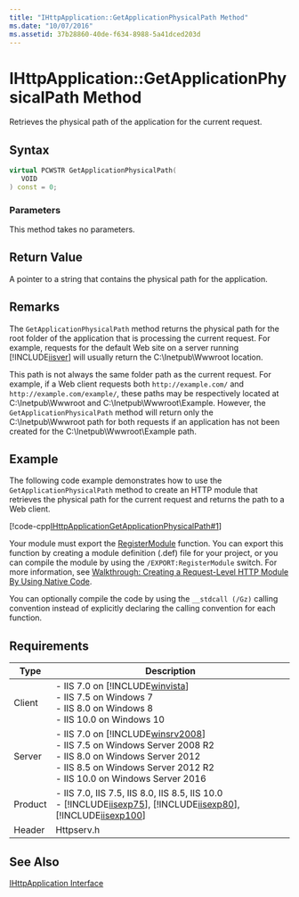 ```yaml
---
title: "IHttpApplication::GetApplicationPhysicalPath Method"
ms.date: "10/07/2016"
ms.assetid: 37b28860-40de-f634-8988-5a41dced203d
---
```

# IHttpApplication::GetApplicationPhysicalPath Method
Retrieves the physical path of the application for the current request.  
  
## Syntax  
  
```cpp  
virtual PCWSTR GetApplicationPhysicalPath(  
   VOID  
) const = 0;  
```  
  
### Parameters  
 This method takes no parameters.  
  
## Return Value  
 A pointer to a string that contains the physical path for the application.  
  
## Remarks  
 The `GetApplicationPhysicalPath` method returns the physical path for the root folder of the application that is processing the current request. For example, requests for the default Web site on a server running [!INCLUDE[iisver](../../wmi-provider/includes/iisver-md.md)] will usually return the C:\Inetpub\Wwwroot location.  
  
 This path is not always the same folder path as the current request. For example, if a Web client requests both `http://example.com/` and `http://example.com/example/`, these paths may be respectively located at C:\Inetpub\Wwwroot and C:\Inetpub\Wwwroot\Example. However, the `GetApplicationPhysicalPath` method will return only the C:\Inetpub\Wwwroot path for both requests if an application has not been created for the C:\Inetpub\Wwwroot\Example path.  
  
## Example  
 The following code example demonstrates how to use the `GetApplicationPhysicalPath` method to create an HTTP module that retrieves the physical path for the current request and returns the path to a Web client.  
  
 [!code-cpp[IHttpApplicationGetApplicationPhysicalPath#1](../../../samples/snippets/cpp/VS_Snippets_IIS/IIS7/IHttpApplicationGetApplicationPhysicalPath/cpp/IHttpApplicationGetApplicationPhysicalPath.cpp#1)]  
  
 Your module must export the [RegisterModule](../../web-development-reference/native-code-api-reference/pfn-registermodule-function.md) function. You can export this function by creating a module definition (.def) file for your project, or you can compile the module by using the `/EXPORT:RegisterModule` switch. For more information, see [Walkthrough: Creating a Request-Level HTTP Module By Using Native Code](../../web-development-reference/native-code-development-overview/walkthrough-creating-a-request-level-http-module-by-using-native-code.md).  
  
 You can optionally compile the code by using the `__stdcall (/Gz)` calling convention instead of explicitly declaring the calling convention for each function.  
  
## Requirements  
  
|Type|Description|  
|----------|-----------------|  
|Client|-   IIS 7.0 on [!INCLUDE[winvista](../../wmi-provider/includes/winvista-md.md)]<br />-   IIS 7.5 on Windows 7<br />-   IIS 8.0 on Windows 8<br />-   IIS 10.0 on Windows 10|  
|Server|-   IIS 7.0 on [!INCLUDE[winsrv2008](../../wmi-provider/includes/winsrv2008-md.md)]<br />-   IIS 7.5 on Windows Server 2008 R2<br />-   IIS 8.0 on Windows Server 2012<br />-   IIS 8.5 on Windows Server 2012 R2<br />-   IIS 10.0 on Windows Server 2016|  
|Product|-   IIS 7.0, IIS 7.5, IIS 8.0, IIS 8.5, IIS 10.0<br />-   [!INCLUDE[iisexp75](../../web-development-reference/native-code-api-reference/includes/iisexp75-md.md)], [!INCLUDE[iisexp80](../../web-development-reference/native-code-api-reference/includes/iisexp80-md.md)], [!INCLUDE[iisexp100](../../web-development-reference/native-code-api-reference/includes/iisexp100-md.md)]|  
|Header|Httpserv.h|  
  
## See Also  
 [IHttpApplication Interface](../../web-development-reference/native-code-api-reference/ihttpapplication-interface.md)
